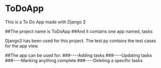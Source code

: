 # ToDoApp
This is a To Do App made with Django 3

##The project name is ToDoApp
##And it contains one app named, tasks

Django3 has been used for this project.
The test.py contains the test cases for the app view.

##The app can be used for:
###----Adding tasks
###----Updating tasks
###----Marking anything complete
###----Deleting a specific tasks
